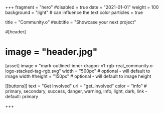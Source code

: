 +++
fragment = "hero"
#disabled = true
date = "2021-01-01"
weight = 100 
background = "light" # can influence the text color
particles = true

title = "Community.o"
#subtitle = "Showcase your next project"

#[header]
#  image = "header.jpg"

[asset]
  image = "mark-outlined-inner-dragon-v1-rgb-real_community.o-logo-stacked-tag-rgb.svg"
  width = "500px" # optional - will default to image width
  #height = "150px" # optional - will default to image height


[[buttons]]
  text = "Get Involved"
  url = "get_involved"
  color = "info" # primary, secondary, success, danger, warning, info, light, dark, link - default: primary


+++
